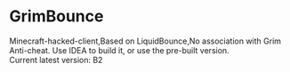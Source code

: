 # GrimBounce
Minecraft-hacked-client,Based on LiquidBounce,No association with Grim Anti-cheat.
Use IDEA to build it, or use the pre-built version.  
Current latest version: B2
